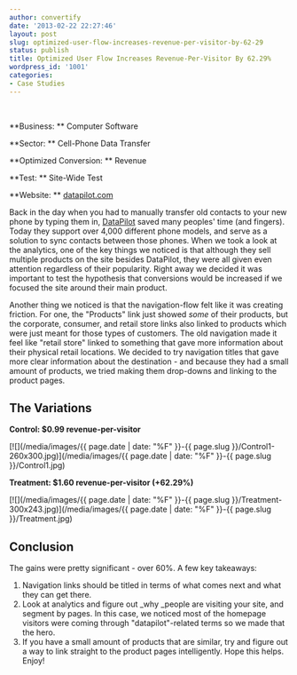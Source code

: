 ```yaml
---
author: convertify
date: '2013-02-22 22:27:46'
layout: post
slug: optimized-user-flow-increases-revenue-per-visitor-by-62-29
status: publish
title: Optimized User Flow Increases Revenue-Per-Visitor By 62.29%
wordpress_id: '1001'
categories:
- Case Studies
---
```


 

**Business: **
Computer Software

**Sector: **
Cell-Phone Data Transfer

**Optimized Conversion: **
Revenue

**Test: **
Site-Wide Test

**Website: **
[datapilot.com](http://datapilot.com)
 

Back in the day when you had to manually transfer old contacts to your new phone by typing them in, [DataPilot](http://datapilot.com) saved many peoples' time (and fingers). Today they support over 4,000 different phone models, and serve as a solution to sync contacts between those phones. When we took a look at the analytics, one of the key things we noticed is that although they sell multiple products on the site besides DataPilot, they were all given even attention regardless of their popularity. Right away we decided it was important to test the hypothesis that conversions would be increased if we focused the site around their main product.

Another thing we noticed is that the navigation-flow felt like it was creating friction. For one, the "Products" link just showed _some_ of their products, but the corporate, consumer, and retail store links also linked to products which were just meant for those types of customers. The old navigation made it feel like "retail store" linked to something that gave more information about their physical retail locations. We decided to try navigation titles that gave more clear information about the destination - and because they had a small amount of products, we tried making them drop-downs and linking to the product pages.

## The Variations

**Control: $0.99 revenue-per-visitor**

[![](/media/images/{{ page.date | date: "%F" }}-{{ page.slug }}/Control1-260x300.jpg)](/media/images/{{ page.date | date: "%F" }}-{{ page.slug }}/Control1.jpg)

**Treatment: $1.60 revenue-per-visitor (+62.29%)**

[![](/media/images/{{ page.date | date: "%F" }}-{{ page.slug }}/Treatment-300x243.jpg)](/media/images/{{ page.date | date: "%F" }}-{{ page.slug }}/Treatment.jpg)

## Conclusion

The gains were pretty significant - over 60%. A few key takeaways:

  1. Navigation links should be titled in terms of what comes next and what they can get there.
  2. Look at analytics and figure out _why _people are visiting your site, and segment by pages. In this case, we noticed most of the homepage visitors were coming through "datapilot"-related terms so we made that the hero.
  3. If you have a small amount of products that are similar, try and figure out a way to link straight to the product pages intelligently.
Hope this helps. Enjoy!

 

